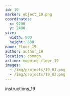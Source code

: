 ```yaml
---
id: 19
marker: object_19.png
coordinates:
  x: 9200
  y: 2400
size:
  width: 800
  height: 600
name: Floor_19
author: author_19
location: common
action: mopping floor_19
images:
  - /img/projects/19_01.png
  - /img/projects/19_02.png
---
```


instructions_19
